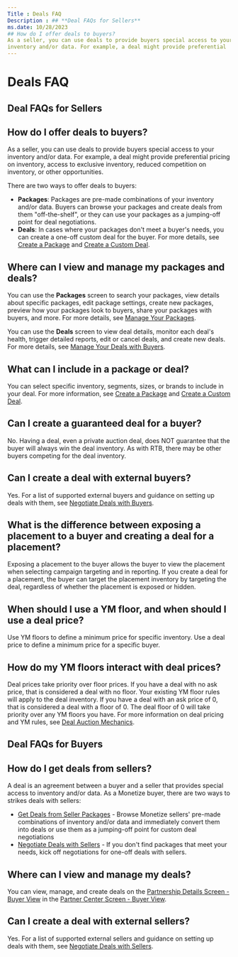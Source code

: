 ```yaml
---
Title : Deals FAQ
Description : ## **Deal FAQs for Sellers**
ms.date: 10/28/2023
## How do I offer deals to buyers?
As a seller, you can use deals to provide buyers special access to your
inventory and/or data. For example, a deal might provide preferential
---
```



# Deals FAQ





## **Deal FAQs for Sellers**





## How do I offer deals to buyers?

As a seller, you can use deals to provide buyers special access to your
inventory and/or data. For example, a deal might provide preferential
pricing on inventory, access to exclusive inventory, reduced competition
on inventory, or other opportunities.


There are two ways to offer deals to buyers:

- **Packages**: Packages are pre-made combinations of your inventory
  and/or data. Buyers can browse your packages and create deals from
  them "off-the-shelf", or they can use your packages as a jumping-off
  point for deal negotiations.
- **Deals**: In cases where your packages don't meet a buyer's needs,
  you can create a one-off custom deal for the buyer. For more details,
  see <a href="create-a-package.md" class="xref">Create a Package</a>
  and <a href="create-a-custom-deal.md" class="xref">Create a Custom
  Deal</a>.







## Where can I view and manage my packages and deals?

You can use the **Packages** screen to search your packages, view
details about specific packages, edit package settings, create new
packages, preview how your packages look to buyers, share your packages
with buyers, and more. For more details, see
<a href="manage-your-packages.md" class="xref">Manage Your
Packages</a>.

You can use the **Deals** screen to view deal details, monitor each
deal's health, trigger detailed reports, edit or cancel deals, and
create new deals. For more details, see
<a href="manage-your-deals-with-buyers.md" class="xref">Manage Your
Deals with Buyers</a>.





## What can I include in a package or deal?

You can select specific inventory, segments, sizes, or brands to include
in your deal. For more information, see
<a href="create-a-package.md" class="xref">Create a Package</a> and
<a href="create-a-custom-deal.md" class="xref">Create a Custom
Deal</a>.





## Can I create a guaranteed deal for a buyer?

No. Having a deal, even a private auction deal, does NOT guarantee that
the buyer will always win the deal inventory. As with RTB, there may be
other buyers competing for the deal inventory.





## Can I create a deal with external buyers?

Yes. For a list of supported external buyers and guidance on setting up
deals with them, see
<a href="negotiate-deals-with-buyers.md" class="xref">Negotiate Deals
with Buyers</a>.





## What is the difference between exposing a placement to a buyer and creating a deal for a placement?

Exposing a placement to the buyer allows the buyer to view the placement
when selecting campaign targeting and in reporting. If you create a deal
for a placement, the buyer can target the placement inventory by
targeting the deal, regardless of whether the placement is exposed or
hidden.





## When should I use a YM floor, and when should I use a deal price?

Use YM floors to define a minimum price for specific inventory. Use a
deal price to define a minimum price for a specific buyer.





## How do my YM floors interact with deal prices?

Deal prices take priority over floor prices. If you have a deal with no
ask price, that is considered a deal with no floor. Your existing YM
floor rules will apply to the deal inventory. If you have a deal with an
ask price of 0, that is considered a deal with a floor of 0. The deal
floor of 0 will take priority over any YM floors you have. For more
information on deal pricing and YM rules, see
<a href="deal-auction-mechanics.md" class="xref">Deal Auction
Mechanics</a>.





## **Deal FAQs for Buyers**





## How do I get deals from sellers?

A deal is an agreement between a buyer and a seller that provides
special access to inventory and/or data. As a Monetize buyer, there are
two ways to strikes deals with sellers:


- <a href="get-deals-from-seller-packages.md" class="xref">Get Deals
  from Seller Packages</a> - Browse Monetize sellers' pre-made
  combinations of inventory and/or data and immediately convert them
  into deals or use them as a jumping-off point for custom deal
  negotiations
- <a href="negotiate-deals-with-sellers.md" class="xref">Negotiate Deals
  with Sellers</a> - If you don't find packages that meet your needs,
  kick off negotiations for one-off deals with sellers.







## Where can I view and manage my deals?

You can view, manage, and create deals on the
<a href="partnership-details-screen-buyer-view.md"
class="xref">Partnership Details Screen - Buyer View</a> in the
<a href="partner-center-screen-buyer-view.md" class="xref">Partner
Center Screen - Buyer View</a>.





## Can I create a deal with external sellers?

Yes. For a list of supported external sellers and guidance on setting up
deals with them, see
<a href="negotiate-deals-with-sellers.md" class="xref">Negotiate Deals
with Sellers</a>.






